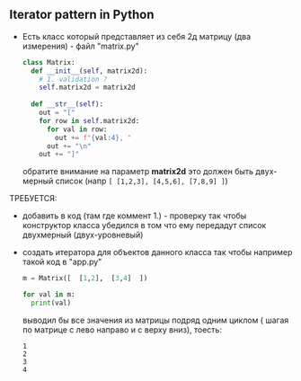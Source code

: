 ## Iterator pattern in Python

* Есть класс который представляет из себя 2д матрицу (два измерения) - файл "matrix.py"

  ```py
  class Matrix:
    def __init__(self, matrix2d):
      # 1. validation ? 
      self.matrix2d = matrix2d
    
    def __str__(self):
      out = "["
      for row in self.matrix2d:
        for val in row:
          out += f"{val:4}, "
        out += "\n"  
      out += "]"  
  ```
  обратите внимание на параметр **matrix2d** это должен быть двух-мерный список (напр ```[ [1,2,3], [4,5,6], [7,8,9] ]```)
  
ТРЕБУЕТСЯ:
  * добавить в код (там где коммент 1.) - проверку так чтобы конструктор класса убедился в том что ему передадут список двухмерный (двух-уровневый)
  * создать итератора для объектов данного класса так чтобы например такой код в "app.py"
    ```py
    m = Matrix([  [1,2],  [3,4]  ])
    
    for val in m:
      print(val)
    ```
    
    выводил бы все значения из матрицы подряд одним циклом ( шагая по матрице с лево направо и с верху вниз), тоесть:
    ```
    1
    2
    3
    4
    ```

